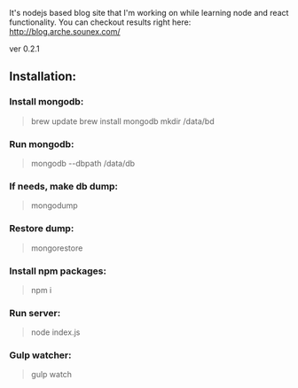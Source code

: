 It's nodejs based blog site that I'm working on while learning node and react functionality.
You can checkout results right here: http://blog.arche.sounex.com/

ver 0.2.1

## Installation:
### Install mongodb:
> brew update
> brew install mongodb
> mkdir /data/bd

### Run mongodb:
> mongodb --dbpath /data/db

### If needs, make db dump:
> mongodump

### Restore dump:
> mongorestore

### Install npm packages:
> npm i

### Run server:
> node index.js

### Gulp watcher:
> gulp watch
